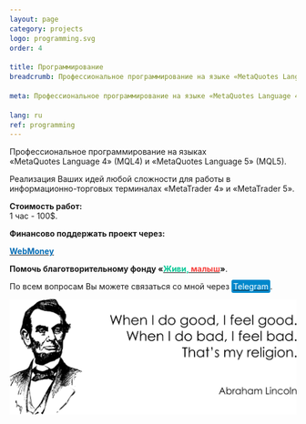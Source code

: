 ```yaml
---
layout: page
category: projects
logo: programming.svg
order: 4

title: Программирование
breadcrumb: Профессиональное программирование на языке «MetaQuotes Language 4» (MQL4) и «MetaQuotes Language 5» (MQL5). MetaTrader 4. MetaTrader 5.

meta: Профессиональное программирование на языке «MetaQuotes Language 4» (MQL4) и «MetaQuotes Language 5» (MQL5). MetaTrader 4. MetaTrader 5.

lang: ru
ref: programming
---
```


Профессиональное программирование на языках «MetaQuotes&nbsp;Language&nbsp;4»&nbsp;(MQL4) и «MetaQuotes&nbsp;Language&nbsp;5»&nbsp;(MQL5).

Реализация Ваших идей любой сложности для работы в информационно-торговых терминалах «MetaTrader&nbsp;4» и «MetaTrader&nbsp;5».

**Стоимость работ:**  
1 час - 100$.

**Финансово поддержать проект через:**

**<a href="https://passport.webmoney.ru/asp/certview.asp?wmid=400086000803" target="_blank"><span style="color:#036cb5">WebMoney</span></a>**

**Помочь благотворительному фонду «<a href="https://fondzhivimalysh.ru/" target="_blank"><span style="color:#02c794">Живи,</span><span style="color:#f7423e">&nbsp;малыш</span></a>»**.

По всем вопросам Вы можете связаться со мной через <a href="https://t.me/chutkoy" target="_blank"><span style="background-color:#0088cc; color:white; padding:3px; border-radius: 3px">Telegram</span></a>.

<a data-fancybox="gallery" href="/img/programming/Lincoln.png"><img src="/img/programming/Lincoln.png" alt=""></a>
